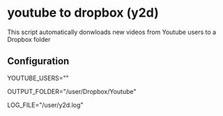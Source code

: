 # youtube to dropbox (y2d)

This script automatically donwloads new videos from Youtube users to a Dropbox folder

## Configuration

YOUTUBE_USERS=""

OUTPUT_FOLDER="/user/Dropbox/Youtube"

LOG_FILE="/user/y2d.log"

